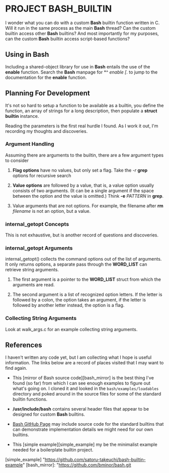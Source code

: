 # PROJECT BASH_BUILTIN

I wonder what you can do with a custom **Bash** builtin function
written in C.  Will it run in the same process as the main **Bash**
thread?  Can the custom builtin access other **Bash** builtins?
And most importantly for my purposes, can the custom **Bash**
builtin access script-based functions?

## Using in Bash

Including a shared-object library for use in **Bash** entails
the use of the **enable** function.  Search the **Bash** manpage
for *^ *enable [*. to jump to the documentation for the
**enable** function.

## Planning For Development

It's not so hard to setup a function to be available as a
builtin, you define the function, an array of strings for a long
description, then populate a **struct builtin** instance.

Reading the parameters is the first real hurdle I found.  As I
work it out, I'm recording my thoughts and discoveries.

### Argument Handling

Assuming there are arguments to the builtin, there are a few
argument types to consider

1. **Flag options** have no values, but only set a flag.
   Take the *-r* **grep** options for recursive search

2. **Value options** are followed by a value, that is, a value
   option usually consists of two arguments.  (It can be a
   single argument if the space between the option and the value
   is omitted.)  Think **-e** *PATTERN* in **grep**.

3. Value arguments that are not options.  For example, the
   filename after **rm** *filename* is not an option, but a
   value.

### internal_getopt Concepts

This is not exhaustive, but is another record of questions and
discoveries.

### internal_getopt Arguments

internal_getopt() collects the command options out of the list
of arguments.  It only returns options, a separate pass through
the **WORD_LIST** can retrieve string arguments.

1. The first argument is a pointer to the **WORD_LIST** struct
   from which the arguments are read.

2. The second argument is a list of recognized option letters.
   If the letter is followed by a colon, the option takes an argument,
   if the letter is followed by another letter instead, the option
   is a flag.

### Collecting String Arguments

Look at walk_args.c for an example collecting string arguments.

## References

I haven't written any code yet, but I am collecting what I hope is
useful information.  The links below are a record of places visited
that I may want to find again.

- This [mirror of Bash source code][bash_mirror] is the best thing
  I've found (so far) from which I can see enough examples to figure
  out what's going on.  I cloned it and looked in the
  `bash/examples/loadables` directory and poked around in the source
  files for some of the standard builtin functions.

- **/usr/include/bash** contains several header files that appear to
  be designed for custom **Bash** builtins.

- [Bash GitHub Page][bash_git] may include source code for the
  standard builtins that can demonstrate implementation details we
  might need for our own builtins.

- This [simple example][simple_example] my be the minimalist example
  needed for a boilerplate builtin project.



[bash_git]:      "https://github.com/gitGNU/gnu_bash"
[simple_example] "https://github.com/satoru-takeuchi/bash-builtin-example"
[bash_mirror]:   "https://github.com/bminor/bash.git
